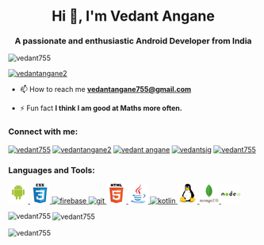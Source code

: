 <h1 align="center">Hi 👋, I'm Vedant Angane</h1>
<h3 align="center">A passionate and enthusiastic Android Developer from India</h3>

<p align="left"> <img src="https://komarev.com/ghpvc/?username=vedant755&label=Profile%20views&color=0e75b6&style=flat" alt="vedant755" /> </p>

<p align="left"> <a href="https://twitter.com/vedantangane2" target="blank"><img src="https://img.shields.io/twitter/follow/vedantangane2?logo=twitter&style=for-the-badge" alt="vedantangane2" /></a> </p>

- 📫 How to reach me **vedantangane755@gmail.com**

- ⚡ Fun fact **I think I am good at Maths more often.**

<h3 align="left">Connect with me:</h3>
<p align="left">
<a href="https://dev.to/vedant755" target="blank"><img align="center" src="https://raw.githubusercontent.com/rahuldkjain/github-profile-readme-generator/master/src/images/icons/Social/devto.svg" alt="vedant755" height="30" width="40" /></a>
<a href="https://twitter.com/vedantangane2" target="blank"><img align="center" src="https://raw.githubusercontent.com/rahuldkjain/github-profile-readme-generator/master/src/images/icons/Social/twitter.svg" alt="vedantangane2" height="30" width="40" /></a>
<a href="https://linkedin.com/in/vedant angane" target="blank"><img align="center" src="https://raw.githubusercontent.com/rahuldkjain/github-profile-readme-generator/master/src/images/icons/Social/linked-in-alt.svg" alt="vedant angane" height="30" width="40" /></a>
<a href="https://instagram.com/vedantsig" target="blank"><img align="center" src="https://raw.githubusercontent.com/rahuldkjain/github-profile-readme-generator/master/src/images/icons/Social/instagram.svg" alt="vedantsig" height="30" width="40" /></a>
<a href="https://www.leetcode.com/vedant755" target="blank"><img align="center" src="https://raw.githubusercontent.com/rahuldkjain/github-profile-readme-generator/master/src/images/icons/Social/leet-code.svg" alt="vedant755" height="30" width="40" /></a>
</p>

<h3 align="left">Languages and Tools:</h3>
<p align="left"> <a href="https://developer.android.com" target="_blank" rel="noreferrer"> <img src="https://raw.githubusercontent.com/devicons/devicon/master/icons/android/android-original-wordmark.svg" alt="android" width="40" height="40"/> </a> <a href="https://www.w3schools.com/css/" target="_blank" rel="noreferrer"> <img src="https://raw.githubusercontent.com/devicons/devicon/master/icons/css3/css3-original-wordmark.svg" alt="css3" width="40" height="40"/> </a> <a href="https://firebase.google.com/" target="_blank" rel="noreferrer"> <img src="https://www.vectorlogo.zone/logos/firebase/firebase-icon.svg" alt="firebase" width="40" height="40"/> </a> <a href="https://git-scm.com/" target="_blank" rel="noreferrer"> <img src="https://www.vectorlogo.zone/logos/git-scm/git-scm-icon.svg" alt="git" width="40" height="40"/> </a> <a href="https://www.w3.org/html/" target="_blank" rel="noreferrer"> <img src="https://raw.githubusercontent.com/devicons/devicon/master/icons/html5/html5-original-wordmark.svg" alt="html5" width="40" height="40"/> </a> <a href="https://www.java.com" target="_blank" rel="noreferrer"> <img src="https://raw.githubusercontent.com/devicons/devicon/master/icons/java/java-original.svg" alt="java" width="40" height="40"/> </a> <a href="https://kotlinlang.org" target="_blank" rel="noreferrer"> <img src="https://www.vectorlogo.zone/logos/kotlinlang/kotlinlang-icon.svg" alt="kotlin" width="40" height="40"/> </a> <a href="https://www.linux.org/" target="_blank" rel="noreferrer"> <img src="https://raw.githubusercontent.com/devicons/devicon/master/icons/linux/linux-original.svg" alt="linux" width="40" height="40"/> </a> <a href="https://www.mongodb.com/" target="_blank" rel="noreferrer"> <img src="https://raw.githubusercontent.com/devicons/devicon/master/icons/mongodb/mongodb-original-wordmark.svg" alt="mongodb" width="40" height="40"/> </a> <a href="https://nodejs.org" target="_blank" rel="noreferrer"> <img src="https://raw.githubusercontent.com/devicons/devicon/master/icons/nodejs/nodejs-original-wordmark.svg" alt="nodejs" width="40" height="40"/> </a> </p>

<p><img align="left" src="https://github-readme-stats.vercel.app/api/top-langs?username=vedant755&show_icons=true&locale=en&layout=compact" alt="vedant755" /></p>

<p>&nbsp;<img align="center" src="https://github-readme-stats.vercel.app/api?username=vedant755&show_icons=true&locale=en" alt="vedant755" /></p>

<p><img align="center" src="https://github-readme-streak-stats.herokuapp.com/?user=vedant755&" alt="vedant755" /></p>
